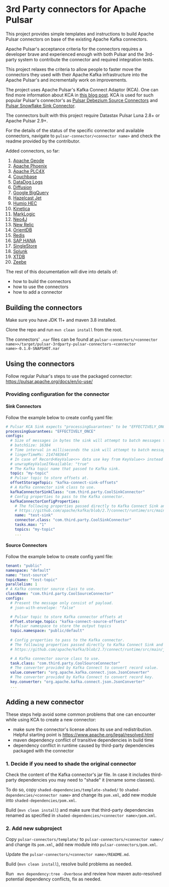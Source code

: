 # 3rd Party connectors for Apache Pulsar

This project provides simple templates and instructions to build Apache Pulsar connectors on base of the
existing Apache Kafka connectors. 

Apache Pulsar's acceptance criteria for the connectors requires a developer brave and experienced enough 
with both Pulsar and the 3rd-party system to contribute the connector and required integration tests.

This project relaxes the criteria to allow people to faster move the connectors 
they used with their Apache Kafka infrastructure into the Apache Pulsar's and incrementally work on improvements.

The project uses Apache Pulsar's Kafka Connect Adaptor (KCA). One can find more information about KCA in 
[this blog post](https://www.datastax.com/blog/simplify-migrating-kafka-to-pulsar-kafka-connect-support).
KCA is used for such popular Pulsar's connector's as 
[Pulsar Debezium Source Connectors](https://github.com/apache/pulsar/tree/master/pulsar-io/debezium) and
[Pulsar Snowflake Sink Connector](https://github.com/datastax/snowflake-connector).

The connectors built with this project require Datastax Pulsar Luna 2.8+ or Apache Pulsar 2.9+. 

For the details of the status of the specific connector and available connectors, navigate to 
`pulsar-connector/<connector name>` and check the readme provided by the contributor.

Added connectors, so far:

1. [Apache Geode](pulsar-connectors/geode/)
2. [Apache Phoenix](pulsar-connectors/phoenix/)
3. [Apache PLC4X](pulsar-connectors/plc4x/)
4. [Couchbase](pulsar-connectors/couchbase/)
5. [DataDog Logs](pulsar-connectors/datadog/)
6. [Diffusion](pulsar-connectors/diffusion/)
7. [Google BigQuery](pulsar-connectors/bigquery/)
8. [Hazelcast Jet](pulsar-connectors/hazelcast/)
9. [Humio HEC](pulsar-connectors/humio/)
10. [Kinetica](pulsar-connectors/kinetica/)
11. [MarkLogic](pulsar-connectors/marklogic/)
12. [Neo4J](pulsar-connectors/neo4j/)
13. [New Relic](pulsar-connectors/newrelic/)
14. [OrientDB](pulsar-connectors/orientdb/)
15. [Redis](pulsar-connectors/redis/)
16. [SAP HANA](pulsar-connectors/sap-hana/)
17. [SingleStore](pulsar-connectors/singlestore/)
18. [Splunk](pulsar-connectors/splunk/)
19. [XTDB](pulsar-connectors/xtdb/)
20. [Zeebe](pulsar-connectors/zeebe/)

The rest of this documentation will dive into details of:
* how to build the connectors
* how to use the connectors
* how to add a connector

## Building the connectors

Make sure you have JDK 11+ and maven 3.8 installed.

Clone the repo and run `mvn clean install` from the root. 

The connectors' `.nar` files can be found at `pulsar-connectors/<connector name>>/target/pulsar-3rdparty-pulsar-connectors-<connector name>-0.1.0-SNAPSHOT.nar`

## Using the connectors

Follow regular Pulsar's steps to use the packaged connector: https://pulsar.apache.org/docs/en/io-use/ 

### Providing configuration for the connector

#### Sink Connectors

Follow the example below to create config yaml file: 

```yaml
# Pulsar KCA Sink expects "processingGuarantees" to be "EFFECTIVELY_ONCE"`
processingGuarantees: "EFFECTIVELY_ONCE"
configs:
  # Size of messages in bytes the sink will attempt to batch messages together before flush.
  # batchSize: 16384
  # Time interval in milliseconds the sink will attempt to batch messages together before flush.
  # lingerTimeMs: 2147483647
  # In case of Record<KeyValue<>> data use key from KeyValue<> instead of one from Record.
  # unwrapKeyValueIfAvailable: "true"
  # The Kafka topic name that passed to Kafka sink.
  topic: "my-topic"
  # Pulsar topic to store offsets at.
  offsetStorageTopic: "kafka-connect-sink-offsets"
  # A Kafka connector sink class to use.
  kafkaConnectorSinkClass: "com.third.party.CoolSinkConnector"
  # Config properties to pass to the Kafka connector.
  kafkaConnectorConfigProperties:
    # The following properties passed directly to Kafka Connect Sink and defined by it or by
    # https://github.com/apache/kafka/blob/2.7/connect/runtime/src/main/java/org/apache/kafka/connect/runtime/ConnectorConfig.java
    name: "test-sink"
    connector.class: "com.third.party.CoolSinkConnector"
    tasks.max: "1"
    topics: "my-topic"
    ...
```

#### Source Connectors

Follow the example below to create config yaml file:

```yaml
tenant: "public"
namespace: "default"
name: "test-source"
topicName: "test-topic"
parallelism: 1
# A Kafka connector source class to use.
className: "com.third.party.CoolSourceConnector"
configs:
  # Present the message only consist of payload.
  # json-with-envelope: "false"

  # Pulsar topic to store Kafka connector offsets at
  offset.storage.topic: "kafka-connect-source-offsets"
  # Pulsar namespace to store the output topics
  topic.namespace: "public/default"
  
  # Config properties to pass to the Kafka connector.
  # The following properties passed directly to Kafka Connect Sink and defined by it or by
  # https://github.com/apache/kafka/blob/2.7/connect/runtime/src/main/java/org/apache/kafka/connect/runtime/ConnectorConfig.java

  # A Kafka connector source class to use.
  task.class: "com.third.party.CoolSourceConnector"
  # The converter provided by Kafka Connect to convert record value.
  value.converter: "org.apache.kafka.connect.json.JsonConverter"
  # The converter provided by Kafka Connect to convert record key.
  key.converter: "org.apache.kafka.connect.json.JsonConverter"
  ...
```

## Adding a new connector

These steps help avoid some common problems that one can encounter while using KCA to create a new connector:
* make sure the connector's license allows its use and redistribution. Helpful starting point is https://www.apache.org/legal/resolved.html
* maven dependency conflict of transitive dependencies in build time 
* dependency conflict in runtime caused by third-party dependencies packaged with the connector 

### 1. Decide if you need to shade the original connector

Check the content of the Kafka connector's jar file. In case it includes third-party dependencies 
you may need to "shade" it (rename some classes).

To do so, copy `shaded-dependencies/template-shaded/` to `shaded-dependencies/<connector name>` 
and change its `pom.xml`, add new module into `shaded-dependencies/pom.xml`.

Build (`mvn clean install`) and make sure that third-party dependencies renamed as specified 
in `shaded-dependencies/<connector name>/pom.xml`.

### 2. Add new subproject

Copy `pulsar-connectors/template/` to `pulsar-connectors/<connector name>/` and change its `pom.xml`,
add new module into `pulsar-connectors/pom.xml`.

Update the `pulsar-connectors/<connector name>/README.md`.

Build (`mvn clean install`), resolve build problems as needed. 

Run ` mvn dependency:tree -Dverbose` and review how maven auto-resolved potential dependency conflicts, fix as needed.

